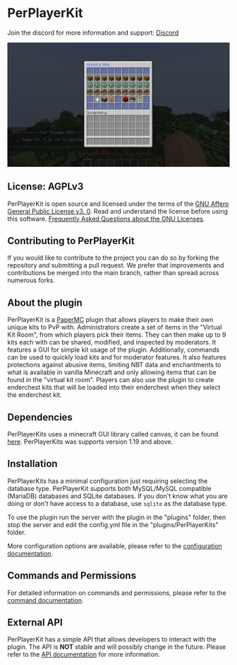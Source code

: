 # PerPlayerKit
Join the discord for more information and support: [Discord](https://discord.gg/5djuBSKWuV)

![Main Menu](./images/MainMenu.png)

## License: AGPLv3

PerPlayerKit is open source and licensed under the terms of the [GNU Affero General Public License v3. 0](./LICENSE). Read and understand the license before using this software. [Frequently Asked Questions about the GNU Licenses](https://www.gnu.org/licenses/gpl-faq.html#AGPLv3InteractingRemotely).

## Contributing to PerPlayerKit

If you would like to contribute to the project you can do so by forking the repository and submitting a pull request. We prefer that improvements and contributions be merged into the main branch, rather than spread across numerous forks.

## About the plugin

PerPlayerKit is a [PaperMC](https://papermc.io/) plugin that allows players to make their own unique kits to PvP with. Administrators create a set of items in the "Virtual Kit Room", from which players pick their items. They can then make up to 9 kits each with can be shared, modified, and inspected by moderators. It features a GUI for simple kit usage of the plugin. Additionally, commands can be used to quickly load kits and for moderator features. It also features protections against abusive items, limiting NBT data and enchantments to what is available in vanilla Minecraft and only allowing items that can be found in the "virtual kit room". Players can also use the plugin to create enderchest kits that will be loaded into their enderchest when they select the enderchest kit.

## Dependencies

PerPlayerKits uses a minecraft GUI library called canvas, it can be found [here](https://github.com/IPVP-MC/canvas). PerPlayerKits was supports version 1.19 and above.

## Installation

PerPlayerKits has a minimal configuration just requiring selecting the database type. PerPlayerKit supports both MySQL/MySQL compatible (MariaDB) databases and SQLite databases. If you don't know what you are doing or don't have access to a database, use `sqlite` as the database type.

To use the plugin run the server with the plugin in the "plugins" folder, then stop the server and edit the config.yml file in the "plugins/PerPlayerKits" folder.

More configuration options are available, please refer to the [configuration documentation](./CONFIG.md).

## Commands and Permissions

For detailed information on commands and permissions, please refer to the [command documentation](./COMMANDS.md).

## External API

PerPlayerKit has a simple API that allows developers to interact with the plugin. The API is **NOT** stable and will possibly change in the future. Please refer to the [API documentation](./API.md) for more information.
